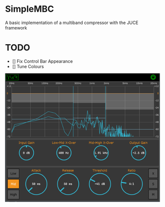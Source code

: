 # SimpleMBC
A basic implementation of a multiband compressor with the JUCE framework


# TODO 
- [] Fix Control Bar Appearance
- [] Tune Colours

![First Version Prototype](https://github.com/lucasverdelho/SimpleMBC/blob/main/Img/Version2.png)